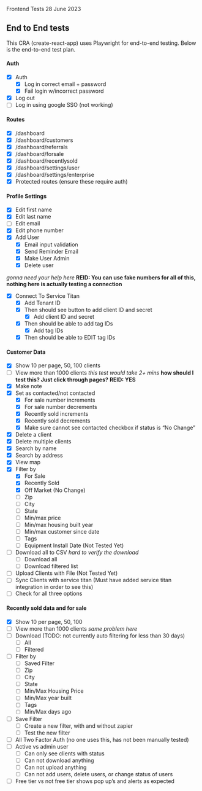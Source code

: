 Frontend Tests 28 June 2023

## End to End tests
 
 This CRA (create-react-app) uses Playwright for end-to-end testing.  Below is the end-to-end test plan.

#### Auth

- [x] Auth
  - [x] Log in correct email + password
  - [x] Fail login w/incorrect password 
- [x] Log out
- [ ] Log in using google SSO (not working)

#### Routes
- [x] /dashboard
- [x] /dashboard/customers
- [x] /dashboard/referrals
- [x] /dashboard/forsale
- [x] /dashboard/recentlysold
- [x] /dashboard/settings/user
- [x] /dashboard/settings/enterprise
- [x] Protected routes (ensure these require auth)

#### Profile Settings

- [x] Edit first name
- [x] Edit last name
- [ ] Edit email
- [x] Edit phone number
- [x] Add User
  - [x] Email input validation
  - [x] Send Reminder Email
  - [x] Make User Admin
  - [x] Delete user

*gonna need your help here*
**REID: You can use fake numbers for all of this, nothing here is actually testing a connection**
- [x] Connect To Service Titan
  - [x] Add Tenant ID
  - [x] Then should see button to add client ID and secret
    - [x] Add client ID and secret
  - [x] Then should be able to add tag IDs
    - [x] Add tag IDs
  - [x] Then should be able to EDIT tag IDs

#### Customer Data

- [x] Show 10 per page, 50, 100 clients
- [ ] View more than 1000 clients  *this test would take 2+ mins*
**how should I test this?  Just click through pages?** 
**REID: YES**
- [x] Make note
- [x] Set as contacted/not contacted
  - [x] For sale number increments
  - [x] For sale number decrements
  - [x] Recently sold increments
  - [x] Recently sold decrements
  - [x] Make sure cannot see contacted checkbox if status is “No Change”
- [x] Delete a client
- [x] Delete multiple clients
- [x] Search by name
- [x] Search by address
- [x] View map
- [x] Filter by
  - [x] For Sale
  - [x] Recently Sold
  - [x] Off Market (No Change)
  - [ ] Zip
  - [ ] City
  - [ ] State
  - [ ] Min/max price
  - [ ] Min/max housing built year
  - [ ] Min/max customer since date
  - [ ] Tags
  - [ ] Equipment Install Date (Not Tested Yet)
- [ ] Download all to CSV *hard to verify the download*
  - [ ] Download all
  - [ ] Download filtered list
- [ ] Upload Clients with File (Not Tested Yet)
- [ ] Sync Clients with service titan (Must have added service titan integration in order to see this)
- [ ] Check for all three options

#### Recently sold data and for sale
- [x] Show 10 per page, 50, 100
- [ ] View more than 1000 clients *same problem here*
- [ ] Download (TODO: not currently auto filtering for less than 30 days)
  - [ ] All
  - [ ] Filtered
- [ ] Filter by
  - [ ] Saved Filter
  - [ ] Zip
  - [ ] City
  - [ ] State
  - [ ] Min/Max Housing Price
  - [ ] Min/Max year built
  - [ ] Tags
  - [ ] Min/Max days ago
- [ ] Save Filter
  - [ ] Create a new filter, with and without zapier
  - [ ] Test the new filter
- [ ] All Two Factor Auth (no one uses this, has not been manually tested)
- [ ] Active vs admin user
  - [ ] Can only see clients with status
  - [ ] Can not download anything
  - [ ] Can not upload anything
  - [ ] Can not add users, delete users, or change status of users
- [ ] Free tier vs not free tier shows pop up’s and alerts as expected
